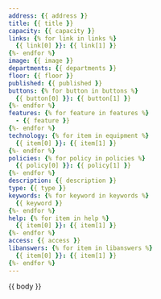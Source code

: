 ```yaml
---
address: {{ address }}
title: {{ title }}
capacity: {{ capacity }}
links: {% for link in links %}
  {{ link[0] }}: {{ link[1] }}
{%- endfor %}
image: {{ image }}
departments: {{ departments }}
floor: {{ floor }}
published: {{ published }}
buttons: {% for button in buttons %}
  {{ button[0] }}: {{ button[1] }}
{%- endfor %}
features: {% for feature in features %}
  - {{ feature }}
{%- endfor %}
technology: {% for item in equipment %}
  {{ item[0] }}: {{ item[1] }}
{%- endfor %}
policies: {% for policy in policies %}
  {{ policy[0] }}: {{ policy[1] }}
{%- endfor %}
description: {{ description }}
type: {{ type }}
keywords: {% for keyword in keywords %}
  {{ keyword }}
{%- endfor %}
help: {% for item in help %}
  {{ item[0] }}: {{ item[1] }}
{%- endfor %}
access: {{ access }}
libanswers: {% for item in libanswers %}
  {{ item[0] }}: {{ item[1] }}
{%- endfor %}
---
```


{{ body }}
